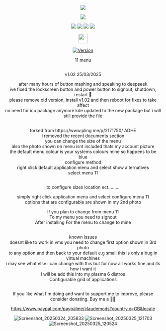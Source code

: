 <p align="center">
<img src="https://i.postimg.cc/JhMRf2RZ/claudemods-03-17-2025.gif">	

<p align="center">
<a href="https://www.linux.org" target="_blank"><img src="https://img.shields.io/badge/OS-Linux-e06c75?style=for-the-badge&logo=linux" /></a>

<p align="center">
<a href="https://archlinux.org" target="_blank"><img src="https://img.shields.io/badge/DISTRO-Arch-56b6c2?style=for-the-badge&logo=arch-linux" /></a>
	<a href="https://cachyos.org/" target="_blank"><img src="https://img.shields.io/badge/DISTRO-CachyOS-00FFFF?style=for-the-badge&logo=CachyOS" /></a>
           <a href="https://www.debian.org" target="_blank"><img src="https://img.shields.io/badge/DISTRO-Debian-CE0058?style=for-the-badge&logo=Debian" /></a>
	<a href="https://ubuntu.com/" target="_blank"><img src="https://img.shields.io/badge/DISTRO-Ubuntu-E95420?style=for-the-badge&logo=Ubuntu" /></a>


 <div align="center" style="line-height: 3;">
  <a href="https://www.deepseek.com/" target="_blank">
    <img 
      alt="Homepage" 
      src="https://i.postimg.cc/Hs2vbbZ8/Deep-Seek-Homepage.png?raw=true" 
      style="height: 30px; width: auto;" 
    />
  </a>
</div>


<div align="center">

[![Version](https://img.shields.io/github/v/release/claudemods/11menu?color=FFD700&label=Latest%20Release&style=for-the-badge)](https://github.com/claudemods/11menu/releases/tag/v1.02)


11 menu 

##
v1.02 25/03/2025 
<div align="center">
after many hours of button mashing and speaking to deepseek
<div align="center">
ive fixed the lockscreen button and power button to signout, shutdown, restart  🚀
<div align="center">
please remove old version, install v1.02 and then reboot for fixes to take affect
	<div align="center">
no need for icu package anymore kde updated to  the new package but i will still provide the file 




##


<div align="center">
forked from https://www.pling.me/p/2171750/ ADHE
<div align="center">
i removed the recent documents section
	<div align="center">
you can change the size of the menu 
		<div align="center">
also the photo shown on menu isnt included thats my account picture
			<div align="center">
the default menu colour is your systems colours mine so happens to be blue
<div align="center">
configure method
<div align="center">
right click default application menu and select show alternatives
	<div align="center">
select menu 11 

		
  ##

  
to configure sizes location ect.........
		<div align="center">
simply right click application menu and select configure menu 11
			<div align="center">
options that are configurable are shown in my 2nd photo 

<div align="center">
If you plan to change from menu 11
	<div align="center">
To my menu you need to signout
		<div align="center">
After installing For the menu to change to mine


##

<div align="center">
known issues 
	<div align="center">
doesnt like to work in vms you need to change first option shown in 3rd photo
		<div align="center">
to any option and then back to your default e.g small this is only a bug in virtual machines

<div align="center">
i may see what else i can change with this but for now all works fine and its how i want it
	<div align="center">
I will be add this into my plasma 6 distros
		<div align="center">
Configurable grid of applications



##

<div align="center">
If you like what I'm doing and want to support me to improve, please consider donating.
Buy me a 🍕🥧

https://www.paypal.com/paypalme/claudemods?country.x=GB&locale

![Screenshot_20250324_205833](https://github.com/user-attachments/assets/e1aa4a90-3dfa-41bb-83c9-3b66ad8ec107)
![Screenshot_20250325_121703](https://github.com/user-attachments/assets/754ebbab-d8da-43ad-806c-9d157b200b66)
![Screenshot_20250325_120524](https://github.com/user-attachments/assets/eb995731-37ba-4bd6-a452-e486fd59da97)



